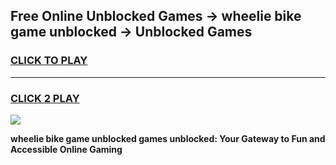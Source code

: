 
## Free Online Unblocked Games → wheelie bike game unblocked → Unblocked Games
<h3>
<a href="https://premium.freeplayer.one?title=wheelie_bike_game_unblocked&ref=21F">CLICK TO PLAY</a></h3>
<hr>

<h3>
<a href="https://premium.freeplayer.one?title=wheelie_bike_game_unblocked&ref=21F">CLICK 2 PLAY</a>
  
</h3>

<a href="https://premium.freeplayer.one?title=wheelie_bike_game_unblocked&ref=21F/"><img src="https://clearcache.store/games.png"></a>


**wheelie bike game unblocked games unblocked: Your Gateway to Fun and Accessible Online Gaming**
